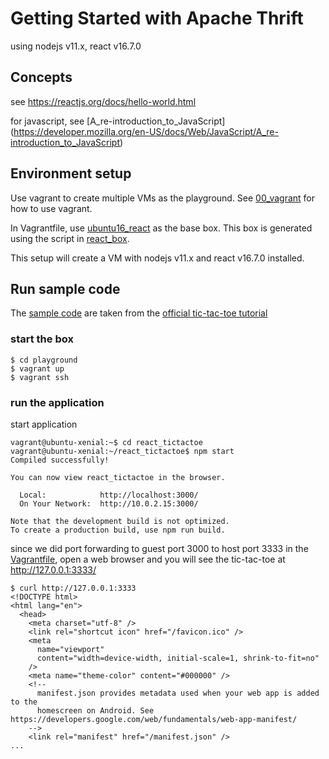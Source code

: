 # Getting Started with Apache Thrift

using nodejs v11.x, react v16.7.0

## Concepts

see https://reactjs.org/docs/hello-world.html

for javascript, see [A_re-introduction_to_JavaScript] (https://developer.mozilla.org/en-US/docs/Web/JavaScript/A_re-introduction_to_JavaScript)

## Environment setup

Use vagrant to create multiple VMs as the playground. See [00_vagrant](../00_vagrant) for how to use vagrant.

In Vagrantfile, use [ubuntu16_react](https://app.vagrantup.com/kumokay/boxes/ubuntu16_react) as the base box. This box is generated using the script in [react_box](grpc_box).

This setup will create a VM with nodejs v11.x and react v16.7.0 installed.

## Run sample code

The [sample code](react_box/sample_code) are taken from the [official tic-tac-toe tutorial](https://reactjs.org/tutorial/tutorial.html)

### start the box
```console
$ cd playground
$ vagrant up
$ vagrant ssh
```

### run the application

start application
```console
vagrant@ubuntu-xenial:~$ cd react_tictactoe
vagrant@ubuntu-xenial:~/react_tictactoe$ npm start
Compiled successfully!

You can now view react_tictactoe in the browser.

  Local:            http://localhost:3000/
  On Your Network:  http://10.0.2.15:3000/

Note that the development build is not optimized.
To create a production build, use npm run build.
```

since we did port forwarding to guest port 3000 to host port 3333 in the [Vagrantfile](playground/Vagrantfile),
open a web browser and you will see the tic-tac-toe at http://127.0.0.1:3333/
```console
$ curl http://127.0.0.1:3333
<!DOCTYPE html>
<html lang="en">
  <head>
    <meta charset="utf-8" />
    <link rel="shortcut icon" href="/favicon.ico" />
    <meta
      name="viewport"
      content="width=device-width, initial-scale=1, shrink-to-fit=no"
    />
    <meta name="theme-color" content="#000000" />
    <!--
      manifest.json provides metadata used when your web app is added to the
      homescreen on Android. See https://developers.google.com/web/fundamentals/web-app-manifest/
    -->
    <link rel="manifest" href="/manifest.json" />
...
```
